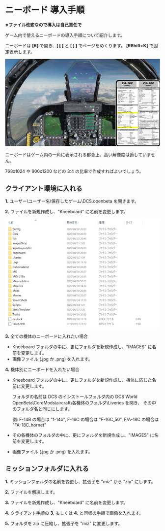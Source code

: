 # ニーボード 導入手順

**※ファイル改変なので導入は自己責任で**

ゲーム内で使えるニーボードの導入手順について紹介します。

ニーボードは **[K]** で開き、**[ [ ]** と **[ ] ]** でページをめくります。
**[RShift+K]** で固定表示します。

![kneeboard1-preview](images/kneeboard1-preview.jpg)

ニーボードはゲーム内の一角に表示される都合上、高い解像度は適していません。

768x1024 や 900x1200 などの 3:4 の比率で作成すればよいでしょう。


## クライアント環境に入れる

**1.** ユーザー\ユーザー名\保存したゲーム\DCS.openbeta を開きます。

**2.** ファイルを新規作成し、"Kneeboard" に名前を変更します。

![kneeboard1-directry1](images/kneeboard1-directry1.png)

**3.** 全ての機体のニーボードに入れたい場合

 - Kneeboard フォルダの中に、更にフォルダを新規作成し、"IMAGES" に名前を変更します。
 - 画像ファイル (.jpg か .png) を入れます。

**4.** 機体別にニーボードを入れたい場合

 - Kneeboard フォルダの中に、更にフォルダを新規作成し、機体に応じた名前に変更します。

    フォルダの名前は DCS のインストールフォルダ内の
    DCS World OpenBeta\CoreMods\aircraft\各機体のフォルダ\Liveries を開き、
    その中のフォルダ名と同じにします。

    例: F-14B の場合は "f-14b", F-16C の場合は "F-16C_50", F/A-18C の場合は "FA-18C_hornet"

 - その各機体のフォルダの中に、更にフォルダを新規作成し、"IMAGES" に名前を変更します。

- 画像ファイル (.jpg か .png) を入れます。

## ミッションフォルダに入れる

**1.** ミッションフォルダの名前を変更し、拡張子を "miz" から "zip" にします。

**2.** ファイルを解凍します。

**3.** ファイルを新規作成し、"Kneeboard" に名前を変更します。

**4.** クライアント手順の **3.** もしくは **4.** と同様の手順で画像を入れます。

**5.** フォルダを zip に圧縮し、拡張子を "miz" に変更します。
